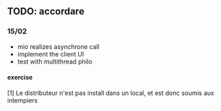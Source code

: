 TODO: accordare 
----------

### 15/02

- mio realizes asynchrone call
- implement the client UI
- test with multithread philo

#### exercise
[1] Le distributeur n'est pas install dans un local, et est donc soumis aux intempiers


